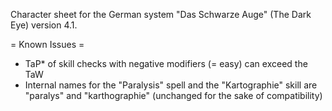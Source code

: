 Character sheet for the German system "Das Schwarze Auge" (The Dark Eye) version 4.1.

= Known Issues =
* TaP* of skill checks with negative modifiers (= easy) can exceed the TaW
* Internal names for the "Paralysis" spell and the "Kartographie" skill are "paralys" and "karthographie" (unchanged for the sake of compatibility)

